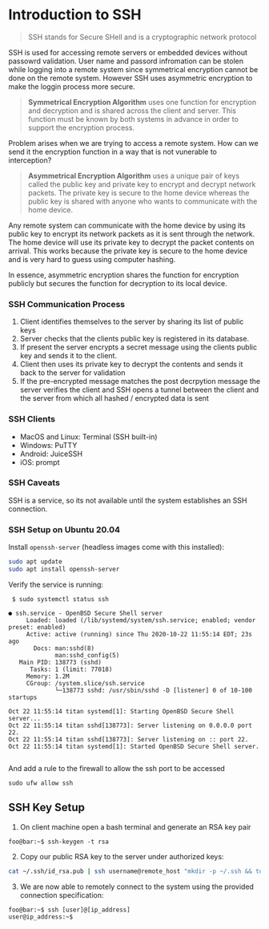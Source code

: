 # Introduction to SSH

> SSH stands for Secure SHell and is a cryptographic network protocol

SSH is used for accessing remote servers or embedded devices without passowrd validation. User name and passord infromation can be stolen while logging into a remote system since symmetrical encryption cannot be done on the remote system. However SSH uses asymmetric encryption to make the loggin process more secure.

> **Symmetrical Encryption Algorithm** uses one function for encryption and decryption and is shared across the client and server. This function must be known by both systems in advance in order to support the encryption process. 

Problem arises when we are trying to access a remote system. How can we send it the encryption function in a way that is not vunerable to interception?

> **Asymmetrical Encryption Algorithm** uses a unique pair of keys called the public key and private key to encrypt and decrypt network packets. The private key is secure to the home device whereas the public key is shared with anyone who wants to communicate with the home device.

Any remote system can communicate with the home device by using its public key to encrypt its network packets as it is sent through the network. The home device will use its private key to decrypt the packet contents on arrival. This works because the private key is secure to the home device and is very hard to guess using computer hashing.

In essence, asymmetric encryption shares the function for encryption publicly but secures the function for decryption to its local device.

### SSH Communication Process
1. Client identifies themselves to the server by sharing its list of public keys
2. Server checks that the clients public key is registered in its database.
3. If present the server encrypts a secret message using the clients public key and sends it to the client.
4. Client then uses its private key to decrypt the contents and sends it back to the server for validation
5. If the pre-encrypted message matches the post decrpytion message the server verifies the client and SSH opens a tunnel between the client and the server from which all hashed / encrypted data is sent


### SSH Clients
- MacOS and Linux: Terminal (SSH built-in)
- Windows: PuTTY
- Android: JuiceSSH
- iOS: prompt

### SSH Caveats
SSH is a service, so its not available until the system establishes an SSH connection. 

### SSH Setup on Ubuntu 20.04
Install `openssh-server` (headless images come with this installed):
```bash
sudo apt update
sudo apt install openssh-server
```
Verify the service is running:
```
 $ sudo systemctl status ssh

● ssh.service - OpenBSD Secure Shell server
     Loaded: loaded (/lib/systemd/system/ssh.service; enabled; vendor preset: enabled)
     Active: active (running) since Thu 2020-10-22 11:55:14 EDT; 23s ago
       Docs: man:sshd(8)
             man:sshd_config(5)
   Main PID: 138773 (sshd)
      Tasks: 1 (limit: 77018)
     Memory: 1.2M
     CGroup: /system.slice/ssh.service
             └─138773 sshd: /usr/sbin/sshd -D [listener] 0 of 10-100 startups

Oct 22 11:55:14 titan systemd[1]: Starting OpenBSD Secure Shell server...
Oct 22 11:55:14 titan sshd[138773]: Server listening on 0.0.0.0 port 22.
Oct 22 11:55:14 titan sshd[138773]: Server listening on :: port 22.
Oct 22 11:55:14 titan systemd[1]: Started OpenBSD Secure Shell server.


```
And add a rule to the firewall to allow the ssh port to be accessed
```
sudo ufw allow ssh
```

## SSH Key Setup

1. On client machine open a bash terminal and generate an RSA key pair
```console
foo@bar:~$ ssh-keygen -t rsa
```
2. Copy our public RSA key to the server under authorized keys:
```bash
cat ~/.ssh/id_rsa.pub | ssh username@remote_host "mkdir -p ~/.ssh && touch ~/.ssh/authorized_keys && chmod -R go= ~/.ssh && cat >> ~/.ssh/authorized_keys"
```
3. We are now able to remotely connect to the system using the provided connection specification:
```console
foo@bar:~$ ssh [user]@[ip_address]
user@ip_address:~$
```
